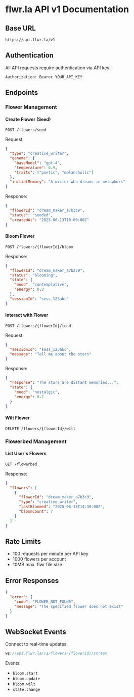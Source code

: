 # flwr.la API v1 Documentation

## Base URL
```
https://api.flwr.la/v1
```

## Authentication
All API requests require authentication via API key:
```
Authorization: Bearer YOUR_API_KEY
```

## Endpoints

### Flower Management

#### Create Flower (Seed)
```http
POST /flowers/seed
```

Request:
```json
{
  "type": "creative_writer",
  "genome": {
    "baseModel": "gpt-4",
    "temperature": 0.9,
    "traits": ["poetic", "melancholic"]
  },
  "initialMemory": "A writer who dreams in metaphors"
}
```

Response:
```json
{
  "flowerId": "dream_maker_a7b3c9",
  "status": "seeded",
  "createdAt": "2025-06-13T10:00:00Z"
}
```

#### Bloom Flower
```http
POST /flowers/{flowerId}/bloom
```

Response:
```json
{
  "flowerId": "dream_maker_a7b3c9",
  "status": "blooming",
  "state": {
    "mood": "contemplative",
    "energy": 0.8
  },
  "sessionId": "sess_123abc"
}
```

#### Interact with Flower
```http
POST /flowers/{flowerId}/tend
```

Request:
```json
{
  "sessionId": "sess_123abc",
  "message": "Tell me about the stars"
}
```

Response:
```json
{
  "response": "The stars are distant memories...",
  "state": {
    "mood": "nostalgic",
    "energy": 0.7
  }
}
```

#### Wilt Flower
```http
DELETE /flowers/{flowerId}/wilt
```

### Flowerbed Management

#### List User's Flowers
```http
GET /flowerbed
```

Response:
```json
{
  "flowers": [
    {
      "flowerId": "dream_maker_a7b3c9",
      "type": "creative_writer",
      "lastBloomed": "2025-06-13T14:30:00Z",
      "bloomCount": 7
    }
  ]
}
```

## Rate Limits
- 100 requests per minute per API key
- 1000 flowers per account
- 10MB max .flwr file size

## Error Responses
```json
{
  "error": {
    "code": "FLOWER_NOT_FOUND",
    "message": "The specified flower does not exist"
  }
}
```

## WebSocket Events

Connect to real-time updates:
```javascript
ws://api.flwr.la/v1/flowers/{flowerId}/stream
```

Events:
- `bloom.start`
- `bloom.update`
- `bloom.wilt`
- `state.change`
